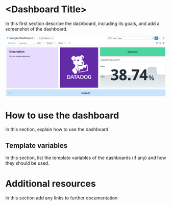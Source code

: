 # \<Dashboard Title\>

In this first section describe the dashboard, including its goals, and add a screenshot of the dashboard.

![Replace with the description of the screenshot](img/screenshot.png)

# How to use the dashboard

In this section, explain how to use the dashboard

## Template variables

In this section, list the template variables of the dashboards (if any) and how they should be used.

# Additional resources

In this section add any links to further documentation
